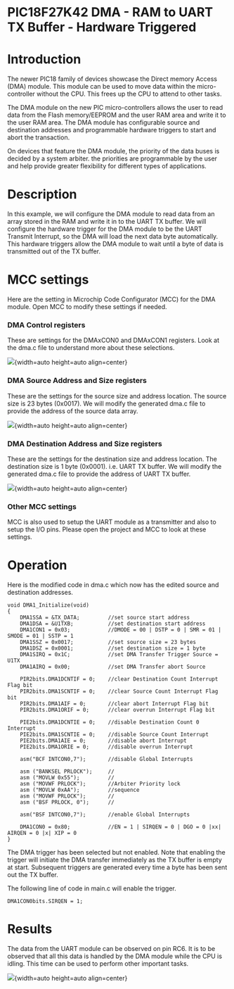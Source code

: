 # PIC18F27K42 DMA - RAM to UART TX Buffer - Hardware Triggered

# Introduction
The newer PIC18 family of devices showcase the Direct memory Access (DMA) module. This module can be used to move data within the micro-controller without the CPU. This frees up the CPU to attend to other tasks.

The DMA module on the new PIC micro-controllers allows the user to read data from the Flash memory/EEPROM and the user RAM area and write it to the user RAM area. The DMA module has configurable source and destination addresses and programmable hardware triggers to start and abort the transaction.

On devices that feature the DMA module, the priority of the data buses is decided by a system arbiter. the priorities are programmable by the user and help provide greater flexibility for different types of applications.

# Description
In this example, we will configure the DMA module to read data from an array stored in the RAM and write it in to the UART TX buffer. We will configure the hardware trigger for the DMA module to be the UART Transmit Interrupt, so the DMA will load the next data byte automatically. This hardware triggers allow the DMA module to wait until a byte of data is transmitted out of the TX buffer.

# MCC settings
Here are the setting in Microchip Code Configurator (MCC) for the DMA module. Open MCC to modify these settings if needed.

### DMA Control registers
These are settings for the DMAxCON0 and DMAxCON1 registers. Look at the dma.c file to understand more about these selections.

![](https://i.imgur.com/5GpaMID.jpg){width=auto height=auto align=center}

### DMA Source Address and Size registers
These are the settings for the source size and address location. The source size is 23 bytes (0x0017). We will modify the generated dma.c file to provide the address of the source data array.

![](https://i.imgur.com/YFIWfRd.jpg){width=auto height=auto align=center}

### DMA Destination Address and Size registers
These are the settings for the destination size and address location. The destination size is 1 byte (0x0001). i.e. UART TX buffer.  We will modify the generated dma.c file to provide the address of UART TX buffer.

![](https://i.imgur.com/woWfaxm.jpg){width=auto height=auto align=center}

### Other MCC settings
MCC is also used to setup the UART module as a transmitter and also to setup the I/O pins. Please open the project and MCC to look at these settings.

# Operation
Here is the modified code in dma.c which now has the edited source and destination addresses.

```
void DMA1_Initialize(void)
{
    DMA1SSA = &TX_DATA;         //set source start address
    DMA1DSA = &U1TXB;           //set destination start address 
    DMA1CON1 = 0x03;            //DMODE = 00 | DSTP = 0 | SMR = 01 | SMODE = 01 | SSTP = 1 
    DMA1SSZ = 0x0017;           //set source size = 23 bytes
    DMA1DSZ = 0x0001;           //set destination size = 1 byte
    DMA1SIRQ = 0x1C;            //set DMA Transfer Trigger Source = U1TX
    DMA1AIRQ = 0x00;            //set DMA Transfer abort Source
    
    PIR2bits.DMA1DCNTIF = 0;    //clear Destination Count Interrupt Flag bit
    PIR2bits.DMA1SCNTIF = 0;    //clear Source Count Interrupt Flag bit
    PIR2bits.DMA1AIF = 0;       //clear abort Interrupt Flag bit
    PIR2bits.DMA1ORIF = 0;      //clear overrun Interrupt Flag bit
    
    PIE2bits.DMA1DCNTIE = 0;    //disable Destination Count 0 Interrupt
    PIE2bits.DMA1SCNTIE = 0;    //disable Source Count Interrupt
    PIE2bits.DMA1AIE = 0;       //disable abort Interrupt
    PIE2bits.DMA1ORIE = 0;      //disable overrun Interrupt 

    asm("BCF INTCON0,7");       //disable Global Interrupts
	
    asm ("BANKSEL PRLOCK");     //
    asm ("MOVLW 0x55");         //
    asm ("MOVWF PRLOCK");       //Arbiter Priority lock
    asm ("MOVLW 0xAA");         //sequence   
    asm ("MOVWF PRLOCK");       //
    asm ("BSF PRLOCK, 0");      //
	
    asm("BSF INTCON0,7");       //enable Global Interrupts
    
    DMA1CON0 = 0x80;            //EN = 1 | SIRQEN = 0 | DGO = 0 |xx| AIRQEN = 0 |x| XIP = 0
}
```

The DMA trigger has been selected but not enabled. Note that enabling the trigger will initiate the DMA transfer immediately as the TX buffer is empty at start. Subsequent triggers are generated every time a byte has been sent out the TX buffer.

The following line of code in main.c will enable the trigger.

```
DMA1CON0bits.SIRQEN = 1;
```

# Results
The data from the UART module can be observed on pin RC6. It is to be observed that all this data is handled by the DMA module while the CPU is idling. This time can be used to perform other important tasks.

![](https://i.imgur.com/tubrWps.jpg){width=auto height=auto align=center}






